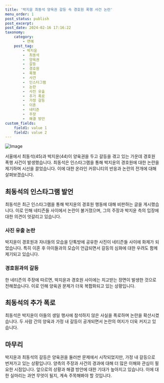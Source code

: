 ```yaml
---
title: '박지윤 최동석 양육권 갈등 속 경호원 폭행 사건 논란'
menu_order: 1
post_status: publish
post_excerpt: 
post_date: 2024-02-16 17:16:22
taxonomy:
    category:
        - 연예
    post_tag:
        - 박지윤
        -  최동석
        -  양육권
        -  갈등
        -  경호원
        -  폭행
        -  사건
        -  인스타그램
        -  논란
        -  사진 유출
        -  추가 폭로
        -  가정 갈등
        -  이혼
        -  네티즌
        -  주장
        -  해결 방안
custom_fields:
    field1: value 1
    field2: value 2
---
```


![Image](https://mimgnews.pstatic.net/image/003/2024/02/11/NISI20240211_0001478330_web_20240211103255_20240211114302344.jpg?type=w540)

서울에서 최동석(45)과 박지윤(44)이 양육권을 두고 갈등을 겪고 있는 가운데 경호원 폭행 사건이 발생했습니다. 최동석은 인스타그램을 통해 박지윤의 경호원에 대한 논란을 제기하며 시선을 끌었습니다. 이에 대한 온라인 커뮤니티의 반응과 논란의 전개에 대해 살펴보겠습니다.
## 최동석의 인스타그램 발언
최동석은 최근 인스타그램을 통해 박지윤의 경호원 행동에 대해 비판하는 글을 게시했습니다. 이로 인해 네티즌들 사이에서 논란이 불거졌으며, 그의 주장과 박지윤 측의 입장에 대한 의견이 엇갈리고 있습니다.
### 사진 유출 논란
박지윤이 경호원과 자녀들의 모습을 단톡방에 공유한 사진이 네티즌들 사이에 화제가 되었습니다. 특히 이혼 후 아이들과의 모습이 언급되면서 갈등의 심화에 대한 우려도 함께 제기되고 있습니다.
### 경호원과의 갈등
한 네티즌의 주장에 따르면, 박지윤과 경호원 사이에는 치고받는 장면이 발생한 것으로 전해졌습니다. 이로 인해 양육권 문제가 더욱 복합화되고 있는 상황입니다.
## 최동석의 추가 폭로
최동석은 박지윤이 아들의 생일 행사에 참석하지 않은 사실을 폭로하며 논란을 확산시켰습니다. 두 사람 간의 양육과 가정 내 갈등이 공개되면서 논란의 여지가 더욱 커지고 있습니다.
## 마무리
박지윤과 최동석의 갈등은 양육권을 둘러싼 문제에서 시작되었지만, 가정 내 갈등으로 번져가고 있는 상황입니다. 양측의 주장과 사건의 경과에 대해 더 많은 이해와 관심이 필요한 시점입니다. 앞으로의 상황과 해결 방안에 대한 기대가 높아지고 있습니다. 이에 대한 실마리는 과연 무엇이 될지, 계속 주목해봐야 할 것입니다.
